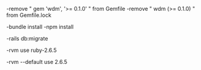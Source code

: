 -remove " gem 'wdm', '>= 0.1.0' " from Gemfile
-remove "  wdm (>= 0.1.0) " from Gemfile.lock

-bundle install
-npm install

-rails db:migrate

-rvm use ruby-2.6.5

-rvm --default use 2.6.5